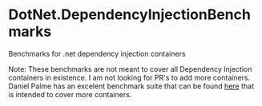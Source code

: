 # DotNet.DependencyInjectionBenchmarks
Benchmarks for .net dependency injection containers

Note: These benchmarks are not meant to cover all Dependency Injection containers in existence. I am not looking for PR's to add more containers. Daniel Palme has an excelent benchmark suite that can be found [here](https://github.com/danielpalme/IocPerformance) that is intended to cover more containers.
